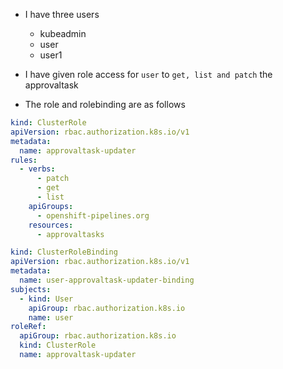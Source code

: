 -  I have three users

	* kubeadmin
	* user
	* user1

- I have given role access for `user` to `get, list and patch` the approvaltask

- The role and rolebinding are as follows

```yaml
kind: ClusterRole
apiVersion: rbac.authorization.k8s.io/v1
metadata:
  name: approvaltask-updater
rules:
  - verbs:
      - patch
      - get
      - list
    apiGroups:
      - openshift-pipelines.org
    resources:
      - approvaltasks
```


```yaml
kind: ClusterRoleBinding
apiVersion: rbac.authorization.k8s.io/v1
metadata:
  name: user-approvaltask-updater-binding
subjects:
  - kind: User
    apiGroup: rbac.authorization.k8s.io
    name: user
roleRef:
  apiGroup: rbac.authorization.k8s.io
  kind: ClusterRole
  name: approvaltask-updater
```